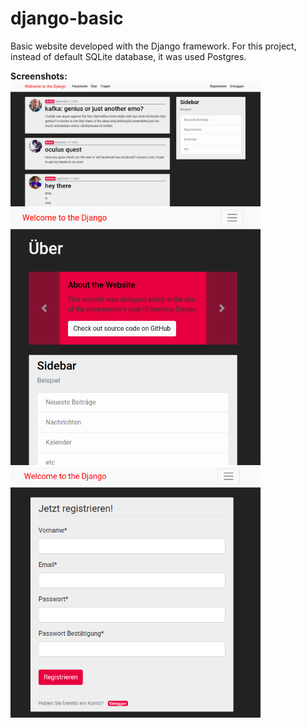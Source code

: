 # django-basic
Basic website developed with the Django framework. For this project, instead of default SQLite database, it was used Postgres.

**Screenshots:**<br>
<img src="./media/screenshots/screen1.png" width="400px" /><br>
<img src="./media/screenshots/screen2.png" width="400px" />
<img src="./media/screenshots/screen3.png" width="400px" />
